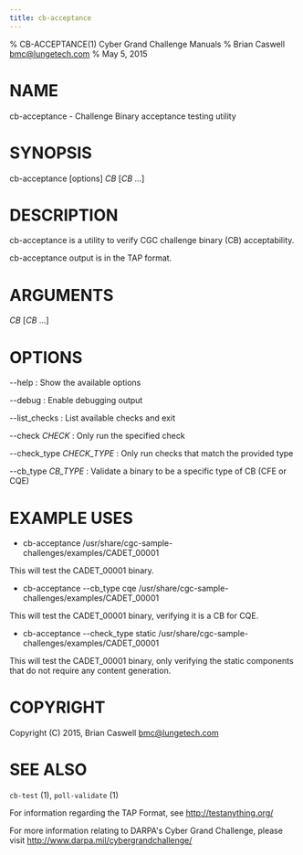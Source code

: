 ```yaml
---
title: cb-acceptance
---
```

% CB-ACCEPTANCE(1) Cyber Grand Challenge Manuals
% Brian Caswell <bmc@lungetech.com>
% May 5, 2015

# NAME

cb-acceptance - Challenge Binary acceptance testing utility

# SYNOPSIS

cb-acceptance [options] *CB* [*CB* ...]

# DESCRIPTION

cb-acceptance is a utility to verify CGC challenge binary (CB) acceptability.  

cb-acceptance output is in the TAP format.

# ARGUMENTS
*CB* [*CB* ...]

# OPTIONS

\-\-help
:   Show the available options

\-\-debug
:   Enable debugging output

\-\-list_checks
:   List available checks and exit

\-\-check *CHECK*
:   Only run the specified check

\-\-check_type *CHECK_TYPE*
:   Only run checks that match the provided type

\-\-cb_type *CB_TYPE*
:   Validate a binary to be a specific type of CB (CFE or CQE)

# EXAMPLE USES

* cb-acceptance /usr/share/cgc-sample-challenges/examples/CADET_00001

This will test the CADET_00001 binary.

* cb-acceptance --cb_type cqe /usr/share/cgc-sample-challenges/examples/CADET_00001

This will test the CADET_00001 binary, verifying it is a CB for CQE.

* cb-acceptance --check_type static /usr/share/cgc-sample-challenges/examples/CADET_00001

This will test the CADET_00001 binary, only verifying the static components that do not require any content generation.

# COPYRIGHT

Copyright (C) 2015, Brian Caswell <bmc@lungetech.com>

# SEE ALSO

`cb-test` (1), `poll-validate` (1)

For information regarding the TAP Format, see <http://testanything.org/>

For more information relating to DARPA's Cyber Grand Challenge, please visit <http://www.darpa.mil/cybergrandchallenge/>
